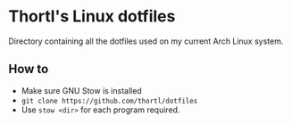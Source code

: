 # Thortl's Linux dotfiles

Directory containing all the dotfiles used on my current Arch Linux system.

## How to

- Make sure GNU Stow is installed
- `git clone https://github.com/thortl/dotfiles`
- Use `stow <dir>` for each program required.
